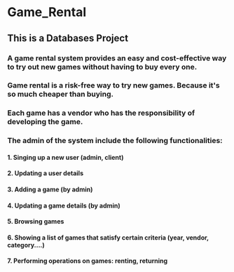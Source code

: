 # Game_Rental
## This is a Databases Project
### A game rental system provides an easy and cost-effective way to try out new games without having to buy every one.
### Game rental is a risk-free way to try new games. Because it's so much cheaper than buying.
### Each game has a vendor who has the responsibility of developing the game.
### The admin of the system  include the following functionalities:
#### 1. Singing up a new user (admin, client)
#### 2. Updating a user details 
#### 3. Adding a game (by admin)
#### 4. Updating a game details (by admin)
#### 5. Browsing games
#### 6. Showing a list of games that satisfy certain criteria (year, vendor, category....)
#### 7. Performing operations on games: renting, returning
